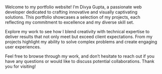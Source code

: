 Welcome to my portfolio website! I’m Divya Gupta, a passionate web developer dedicated to crafting innovative and visually captivating solutions. This portfolio showcases a selection of my projects, each reflecting my commitment to excellence and my diverse skill set.

Explore my work to see how I blend creativity with technical expertise to deliver results that not only meet but exceed client expectations. From  my projects highlight my ability to solve complex problems and create engaging user experiences.

Feel free to browse through my work, and don’t hesitate to reach out if you have any questions or would like to discuss potential collaborations. Thank you for visiting!

